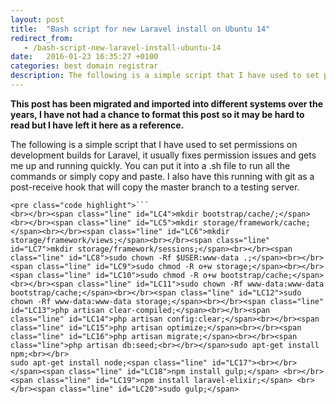 ```yaml
---
layout: post
title:  "Bash script for new Laravel install on Ubuntu 14"
redirect_from:
   - /bash-script-new-laravel-install-ubuntu-14
date:   2016-01-23 16:35:27 +0100
categories: best domain registrar
description: The following is a simple script that I have used to set permissions on development builds for Laravel, it usually fixes permission issues and gets me up and running quickly. You can put it into a .sh...
---
```


**This post has been migrated and imported into different systems over the years, I have not had a chance to format this post so it may be hard to read but I have left it here as a reference.**

The following is a simple script that I have used to set permissions on development builds for Laravel, it usually fixes permission issues and gets me up and running quickly. You can put it into a .sh file to run all the commands or simply copy and paste. I also have this running with git as a post-receive hook that will copy the master branch to a testing server.

```
<pre class="code highlight">```
<br></br><span class="line" id="LC4">mkdir bootstrap/cache/;</span><br></br><span class="line" id="LC5">mkdir storage/framework/cache;</span><br></br><span class="line" id="LC6">mkdir storage/framework/views;</span><br></br><span class="line" id="LC7">mkdir storage/framework/sessions;</span><br></br><span class="line" id="LC8">sudo chown -Rf $USER:www-data .;</span><br></br><span class="line" id="LC9">sudo chmod -R o+w storage;</span><br></br><span class="line" id="LC10">sudo chmod -R o+w bootstrap/cache;</span><br></br><span class="line" id="LC11">sudo chown -Rf www-data:www-data bootstrap/cache;</span><br></br><span class="line" id="LC12">sudo chown -Rf www-data:www-data storage;</span><br></br><span class="line" id="LC13">php artisan clear-compiled;</span><br></br><span class="line" id="LC14">php artisan config:clear;</span><br></br><span class="line" id="LC15">php artisan optimize;</span><br></br><span class="line" id="LC16">php artisan migrate;</span><br></br><span class="line">php artisan db:seed;<br></br></span>sudo apt-get install npm;<br></br>
sudo apt-get install node;<span class="line" id="LC17"><br></br></span><span class="line" id="LC18">npm install gulp;</span> <br></br><span class="line" id="LC19">npm install laravel-elixir;</span> <br></br><span class="line" id="LC20">sudo gulp;</span>
```
```
